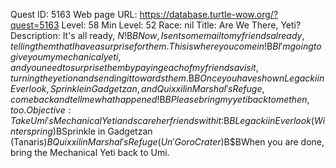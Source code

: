 Quest ID: 5163
Web page URL: https://database.turtle-wow.org/?quest=5163
Level: 58
Min Level: 52
Race: nil
Title: Are We There, Yeti?
Description: It's all ready, $N!$B$BNow, I sent some mail to my friends already, telling them that I have a surprise for them. This is where you come in!$B$BI'm going to give you my mechanical yeti, and you need to surprise them by paying each of my friends a visit, turning the yeti on and sending it towards them.$B$B Once you have shown Legacki in Everlook, Sprinkle in Gadgetzan, and Quixxil in Marshal's Refuge, come back and tell me what happened!$B$BPlease bring my yeti back to me then, too.
Objective: Take Umi's Mechanical Yeti and scare her friends with it:$B$BLegacki in Everlook (Winterspring)$BSprinkle in Gadgetzan (Tanaris)$BQuixxil in Marshal's Refuge (Un'Goro Crater)$B$BWhen you are done, bring the Mechanical Yeti back to Umi.
